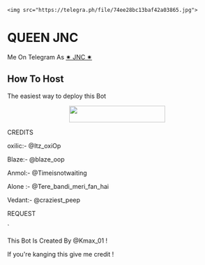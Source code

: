 </p>

<p align="center">

    <img src="https://telegra.ph/file/74ee28bc13baf42a03865.jpg">

</p>

# QUEEN JNC 

Me On Telegram As [ ✷ JNC ✷ ](https://t.me/QueenJNC_Bot)

## How To Host

The easiest way to deploy this Bot

<p align="center"><a href="https://heroku.com/deploy?template=https://github.com/jnckmax/YoneRobot"> <img src="https://img.shields.io/badge/Deploy%20To%20Heroku-purple?style=for-the-badge&logo=heroku" width="220" height="38.45"/></a></p>

 

CREDITS

oxilic:- @Itz_oxiOp

Blaze:- @blaze_oop

Anmol:- @Timeisnotwaiting

Alone :- @Tere_bandi_meri_fan_hai

Vedant:- @craziest_peep

REQUEST

`

This Bot Is Created By @Kmax_01 ! 

If you're kanging this give me credit !
